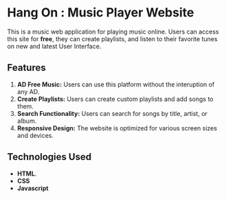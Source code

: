 
# Hang On : Music Player Website

This is a music web application for playing music online. Users can access this site for **free**, they can create playlists, and listen to their favorite tunes on new and latest User Interface.

## Features

1. **AD Free Music:** Users can use this platform without the interuption of any AD.
2. **Create Playlists:** Users can create custom playlists and add songs to them.
3. **Search Functionality:** Users can search for songs by title, artist, or album.
4. **Responsive Design:** The website is optimized for various screen sizes and devices.


## Technologies Used

- **HTML**.
- **CSS**
- **Javascript**
